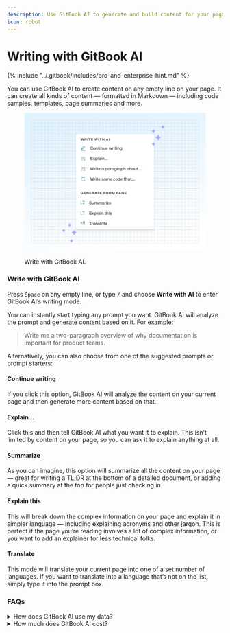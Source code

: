 ```yaml
---
description: Use GitBook AI to generate and build content for your page
icon: robot
---
```


# Writing with GitBook AI

{% include "../.gitbook/includes/pro-and-enterprise-hint.md" %}

You can use GitBook AI to create content on any empty line on your page. It can create all kinds of content — formatted in Markdown — including code samples, templates, page summaries and more.

<figure><img src="../.gitbook/assets/creating-content-writing-with-gitbook-ai.svg" alt=""><figcaption><p>Write with GitBook AI.</p></figcaption></figure>

### Write with GitBook AI

Press `Space` on any empty line, or type `/` and choose **Write with AI** to enter GitBook AI’s writing mode.

You can instantly start typing any prompt you want. GitBook AI will analyze the prompt and generate content based on it. For example:

> Write me a two-paragraph overview of why documentation is important for product teams.

Alternatively, you can also choose from one of the suggested prompts or prompt starters:

#### Continue writing

If you click this option, GitBook AI will analyze the content on your current page and then generate more content based on that.

#### Explain…

Click this and then tell GitBook AI what you want it to explain. This isn’t limited by content on your page, so you can ask it to explain anything at all.

#### Summarize

As you can imagine, this option will summarize all the content on your page — great for writing a TL;DR at the bottom of a detailed document, or adding a quick summary at the top for people just checking in.

#### Explain this

This will break down the complex information on your page and explain it in simpler language — including explaining acronyms and other jargon. This is perfect if the page you’re reading involves a lot of complex information, or you want to add an explainer for less technical folks.

#### Translate

This mode will translate your current page into one of a set number of languages. If you want to translate into a language that’s not on the list, simply type it into the prompt box.

### FAQs

<details>

<summary>How does GitBook AI use my data?</summary>

We always follow [our data protection practices](https://policies.gitbook.com/privacy-and-security/statement) to keep your data private.

GitBook AI does not use your data to train AI models. We will only share the information you add to GitBook AI with OpenAI for the sole purpose of providing you with GitBook AI’s features. Take a look at [OpenAI’s privacy policy](https://openai.com/enterprise-privacy) for more information.

</details>

<details>

<summary>How much does GitBook AI cost?</summary>

GitBook AI is available as part of GitBook’s Pro and Enterprise plans. If you have a Free or Plus plan, you’ll need to upgrade to use GitBook AI writing and editing. [Visit our pricing page](https://www.gitbook.com/pricing) to find out more about upgrading to Pro.

</details>

